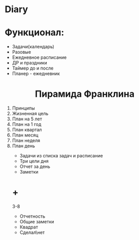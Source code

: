 # Diary
<h1>Функционал:</h1>
  <ul>
  <li>Задачи(календарь)</li>
        <li>Разовые</li>
        <li>Ежедневное расписание</li>
        <li>ДР и праздники</li>
        <li>Таймер до и после</li>
  <li>Планер - ежедневник</li>
  </ul>
  <h1 style="text-align:center">Пирамида Франклина</h1>
  <ol>
  <li>Принципы</li>
  <li>Жизненная цель</li>
  <li>План на 5 лет</li>
  <li>План на 1 год</li>
  <li>План квартал</li>
  <li>План месяц</li>
  <li>План неделя</li>
  <li>План день</li>
      <ul>
        <li>Задачи из списка задач и расписание</li>
        <li>Три цели дня</li>
        <li>Отчет за день</li>
        <li>Заметки</li>
      </ul>
  <h1>+</h1>
    3-8
    <ul>
      <li>Отчетность</li>
      <li>Общие заметки</li>
      <li>Квадрат</li>
      <li>Сделал\нет</li>
    </ul>
  </ol>
